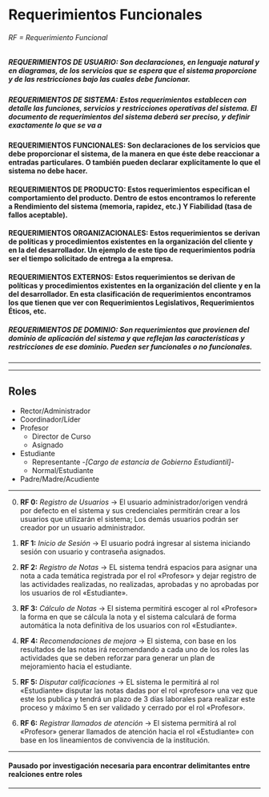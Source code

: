 # Requerimientos Funcionales
###### RF = Requerimiento Funcional
##### REQUERIMIENTOS DE USUARIO: Son declaraciones, en lenguaje natural y en diagramas, de los servicios que se espera que el sistema proporcione y de las restricciones bajo las cuales debe funcionar.
##### REQUERIMIENTOS DE SISTEMA: Estos requerimientos establecen con detalle las funciones, servicios y restricciones operativas del sistema. El documento de requerimientos del sistema deberá ser preciso, y definir exactamente lo que se va a
#### REQUERIMIENTOS FUNCIONALES: Son declaraciones de los servicios que debe proporcionar el sistema, de la manera en que éste debe reaccionar a entradas particulares. O también pueden declarar explícitamente lo que el sistema no debe hacer.
#### REQUERIMIENTOS DE PRODUCTO: Estos requerimientos especifican el comportamiento del producto.  Dentro de estos encontramos lo referente a Rendimiento del sistema (memoria, rapidez, etc.) Y Fiabilidad (tasa de fallos aceptable).
#### REQUERIMIENTOS ORGANIZACIONALES: Estos requerimientos se derivan de políticas y procedimientos existentes en la organización del cliente y en la del desarrollador. Un ejemplo de este tipo de requerimientos podría ser el tiempo solicitado de entrega a la empresa.
#### REQUERIMIENTOS EXTERNOS: Estos requerimientos se derivan de políticas y procedimientos existentes en la organización del cliente y en la del desarrollador. En esta clasificación de requerimientos encontramos los que tienen que ver con Requerimientos Legislativos, Requerimientos Éticos, etc.
##### REQUERIMIENTOS DE DOMINIO: Son requerimientos que provienen del dominio de aplicación del sistema y que reflejan las características y restricciones de ese dominio. Pueden ser funcionales o no funcionales.
___
___
## Roles

* Rector/Administrador
* Coordinador/Líder
* Profesor
    * Director de Curso
    * Asignado
* Estudiante
    * Representante -*[Cargo de estancia de Gobierno Estudiantil]*-
    * Normal/Estudiante
* Padre/Madre/Acudiente
---

0. **RF 0:** _Registro de Usuarios_ ->
El usuario administrador/origen vendrá por defecto en el sistema y sus credenciales permitirán crear a los usuarios que utilizarán el sistema; Los demás usuarios podrán ser creador por un usuario administrador.

2. **RF 1:** _Inicio de Sesión_ ->
El usuario podrá ingresar al sistema iniciando sesión con usuario y contraseña asignados.

4. **RF 2:** _Registro de Notas_ ->
EL sistema tendrá espacios para asignar una nota a cada temática registrada por el rol «Profesor» y dejar registro de las actividades realizadas, no realizadas, aprobadas y no aprobadas por los usuarios de rol «Estudiante».

3. **RF 3:** _Cálculo de Notas_ ->
El sistema permitirá escoger al rol «Profesor» la forma en que se cálcula la nota y el sistema calculará de forma automática la nota definitiva de los usuarios con rol «Estudiante».

4. **RF 4:** _Recomendaciones de mejora_ ->
El sistema, con base en los resultados de las notas irá recomendando a cada uno de los roles las actividades que se deben reforzar para generar un plan de mejoramiento hacia el estudiante.

5. **RF 5:** _Disputar calificaciones_ ->
EL sistema le permitirá al rol «Estudiante» disputar las notas dadas por el rol «profesor» una vez que este los publica y tendrá un plazo de 3 días laborales para realizar este proceso y máximo 5 en ser validado y cerrado por el rol «Profesor».

6. **RF 6:** _Registrar llamados de atención_ ->
El sistema permitirá al rol «Profesor» generar llamados de atención hacia el rol «Estudiante» con base en los lineamientos de convivencia de la institución.
---
#### Pausado por investigación necesaria para encontrar delimitantes entre realciones entre roles
---
